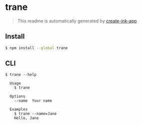 # trane

> This readme is automatically generated by [create-ink-app](https://github.com/vadimdemedes/create-ink-app)

## Install

```bash
$ npm install --global trane
```

## CLI

```
$ trane --help

  Usage
    $ trane

  Options
    --name  Your name

  Examples
    $ trane --name=Jane
    Hello, Jane
```
